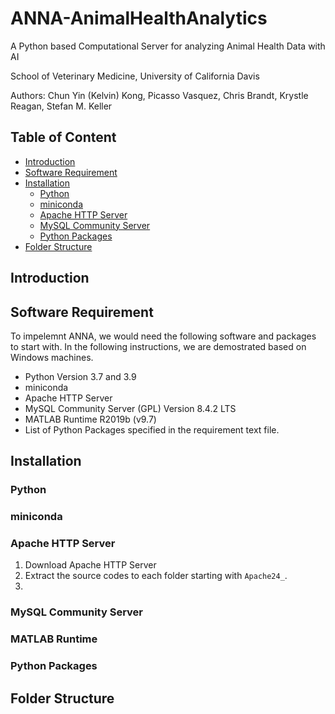 # ANNA-AnimalHealthAnalytics
A Python based Computational Server for analyzing Animal Health Data with AI

School of Veterinary Medicine, University of California Davis

Authors: Chun Yin (Kelvin) Kong, Picasso Vasquez, Chris Brandt, Krystle Reagan, Stefan M. Keller

## Table of Content
* [Introduction](#introduction)
* [Software Requirement](#software-requirement)
* [Installation](#installation)
    * [Python](#python)
    * [miniconda](#miniconda)
    * [Apache HTTP Server](#apache-http-server)
    * [MySQL Community Server](#mysql-community-server)
    * [Python Packages](#python-packages)
* [Folder Structure](#folder-structure)



## Introduction

## Software Requirement

To impelemnt ANNA, we would need the following software and packages to start with. In the following instructions, we are demostrated based on Windows machines.

- Python Version 3.7 and 3.9
- miniconda 
- Apache HTTP Server
- MySQL Community Server (GPL) Version 8.4.2 LTS
- MATLAB Runtime R2019b (v9.7)
- List of Python Packages specified in the requirement text file.

## Installation

### Python

### miniconda

### Apache HTTP Server
1. Download Apache HTTP Server
2. Extract the source codes to each folder starting with `Apache24_`.
3. 

### MySQL Community Server

### MATLAB Runtime

### Python Packages

## Folder Structure
